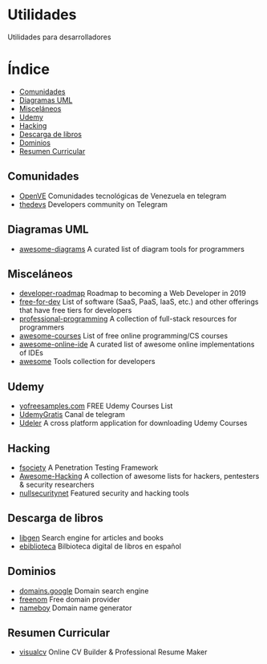 # Utilidades
Utilidades para desarrolladores

Índice
=================

   * [Comunidades](#comunidades)
   * [Diagramas UML](#diagramas-uml)
   * [Misceláneos](#misceláneos)
   * [Udemy](#udemy)
   * [Hacking](#hacking)
   * [Descarga de libros](#descarga-de-libros)
   * [Dominios](#dominios)
   * [Resumen Curricular](#resumen-curricular)

## Comunidades
 
  * [OpenVE](https://github.com/OpenVE/comunidades-en-telegram) Comunidades tecnológicas de Venezuela en telegram
  * [thedevs](https://thedevs.network/) Developers community on Telegram

## Diagramas UML

  * [awesome-diagrams](https://github.com/robbie-cao/awesome-diagrams) A curated list of diagram tools for programmers

## Misceláneos

  * [developer-roadmap](https://github.com/kamranahmedse/developer-roadmap) Roadmap to becoming a Web Developer in 2019
  * [free-for-dev](https://github.com/ripienaar/free-for-dev) List of software (SaaS, PaaS, IaaS, etc.) and other offerings that have free tiers for developers
  * [professional-programming](https://github.com/charlax/professional-programming) A collection of full-stack resources for programmers
  * [awesome-courses](https://github.com/fffaraz/awesome-courses) List of free online programming/CS courses
  * [awesome-online-ide](https://github.com/styfle/awesome-online-ide) A curated list of awesome online implementations of IDEs
  * [awesome](https://github.com/sindresorhus/awesome) Tools collection for developers

## Udemy

  * [yofreesamples.com](https://yofreesamples.com/courses/free-discounted-udemy-courses-list/) FREE Udemy Courses List
  * [UdemyGratis](https://t.me/UdemyGratis) Canal de telegram
  * [Udeler](https://electronjs.org/apps/udeler) A cross platform application for downloading Udemy Courses

## Hacking

  * [fsociety](https://github.com/Manisso/fsociety) A Penetration Testing Framework
  * [Awesome-Hacking](https://github.com/Hack-with-Github/Awesome-Hacking) A collection of awesome lists for hackers, pentesters & security researchers
  * [nullsecuritynet](https://github.com/nullsecuritynet/tools) Featured security and hacking tools

## Descarga de libros

  * [libgen](http://libgen.io/) Search engine for articles and books
  * [ebiblioteca](http://ebiblioteca.org/?/novedades/) Bilbioteca digital de libros en español
  
## Dominios

  * [domains.google](https://domains.google.com/m/registrar/search) Domain search engine
  * [freenom](https://www.freenom.com) Free domain provider
  * [nameboy](https://www.nameboy.com/) Domain name generator

## Resumen Curricular

  * [visualcv](https://www.visualcv.com/) Online CV Builder & Professional Resume Maker
